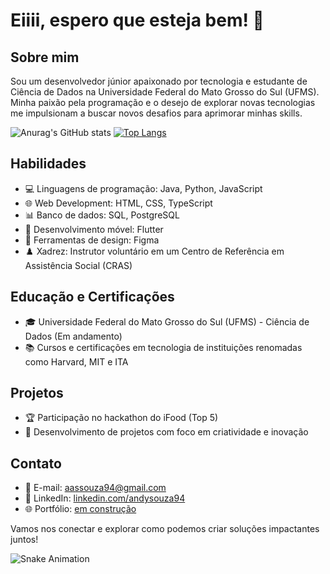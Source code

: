# Eiiii, espero que esteja bem! 👋

## Sobre mim
Sou um desenvolvedor júnior apaixonado por tecnologia e estudante de Ciência de Dados na Universidade Federal do Mato Grosso do Sul (UFMS). Minha paixão pela programação e o desejo de explorar novas tecnologias me impulsionam a buscar novos desafios para aprimorar minhas skills.


![Anurag's GitHub stats](https://github-readme-stats.vercel.app/api?username=soares-a&show_icons=true&theme=dracula)
[![Top Langs](https://github-readme-stats.vercel.app/api/top-langs/?username=soares-a&theme=dracula)](https://github.com/anuraghazra/github-readme-stats)
## Habilidades

- 💻 Linguagens de programação: Java, Python, JavaScript
- 🌐 Web Development: HTML, CSS, TypeScript
- 📊 Banco de dados: SQL, PostgreSQL
- 📱 Desenvolvimento móvel: Flutter
- 🎨 Ferramentas de design: Figma
- ♟️ Xadrez: Instrutor voluntário em um Centro de Referência em Assistência Social (CRAS)

## Educação e Certificações

- 🎓 Universidade Federal do Mato Grosso do Sul (UFMS) - Ciência de Dados (Em andamento)
- 📚 Cursos e certificações em tecnologia de instituições renomadas como Harvard, MIT e ITA

## Projetos

- 🏆 Participação no hackathon do iFood (Top 5)
- 🎨 Desenvolvimento de projetos com foco em criatividade e inovação

## Contato

- 📧 E-mail: [aassouza94@gmail.com](mailto:seuemail@gmail.com)
- 💼 LinkedIn: [linkedin.com/andysouza94](https://www.linkedin.com/in/andysouza94)
- 🌐 Portfólio: [em construção](https://www.seuportfolio.com)

Vamos nos conectar e explorar como podemos criar soluções impactantes juntos!

![Snake Animation](https://github.com/soares-a/)
